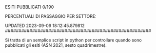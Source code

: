 ESITI PUBBLICATI 0/190 

PERCENTUALI DI PASSAGGIO PER SETTORE:

UPDATED 2023-09-09 18:12:45.879812
###################################################### 

Si tratta di un semplice script in python per controllare quando sono pubblicati gli esiti (ASN 2021, sesto quadrimestre).

